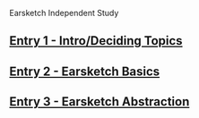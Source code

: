 Earsketch Independent Study

## [Entry 1 - Intro/Deciding Topics](entry1.md)
## [Entry 2 - Earsketch Basics](entry2.md)
## [Entry 3 - Earsketch Abstraction](entry1.md)